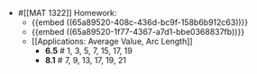 - #[[MAT 1322]] Homework:
	- {{embed ((65a89520-408c-436d-bc9f-158b6b912c63))}}
	- {{embed ((65a89520-1f77-4367-a7d1-bbe0368837fb))}}
	- [[Applications: Average Value, Arc Length]]
		- **6.5** # 1, 3, 5, 7, 15, 17, 19
		- **8.1** # 7, 9, 13, 17, 19, 21
